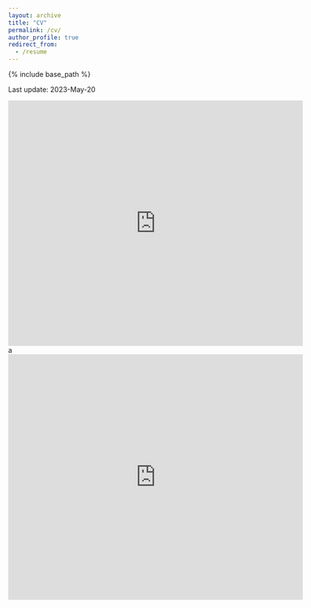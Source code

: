 ```yaml
---
layout: archive
title: "CV"
permalink: /cv/
author_profile: true
redirect_from:
  - /resume
---
```


<style type="text/css">
#pdfContainer  textarea {
    padding-top : 20px;
    margin-bottom : 10px;
    width : 600px;
}
</style>

{% include base_path %}

Last update: 2023-May-20
<div id="pdfContainer">
      <div class="result">
        <embed src="http://danielsarj.github.io/files/DanielAraujo_CV_latest.pdf" type="application/pdf" width="600px" height="500px">
a
        <embed src="https://drive.google.com/file/d/1s2lavgvmFVFBDHVjDw8ii6NNZlmIJE7C/view?usp=sharing" type="application/pdf" width="600px" height="500px">
    </div>
</div>
